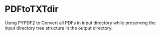 # PDFtoTXTdir
Using PYPDF2 to Convert all PDFs in input directory while preserving the input directory tree structure in the output directory.
